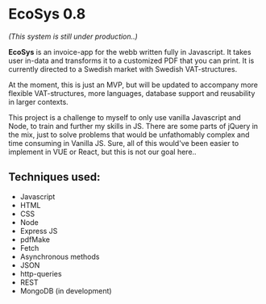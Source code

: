 # EcoSys 0.8

*(This system is still under production..)*

**EcoSys** is an invoice-app for the webb written fully in Javascript. It takes user in-data and transforms it to a customized PDF that you can print. It is currently directed to a Swedish market with Swedish VAT-structures.

At the moment, this is just an MVP, but will be updated to accompany more flexible VAT-structures, more languages, database support and reusability in larger contexts.

This project is a challenge to myself to only use vanilla Javascript and Node, to train and further my skills in JS. There are some parts of jQuery in the mix, just to solve problems that would be unfathomably complex and time consuming in Vanilla JS. Sure, all of this would've been easier to implement in VUE or React, but this is not our goal here..

## Techniques used:

* Javascript
* HTML
* CSS
* Node
* Express JS
* pdfMake
* Fetch
* Asynchronous methods
* JSON
* http-queries
* REST
* MongoDB (in development)

